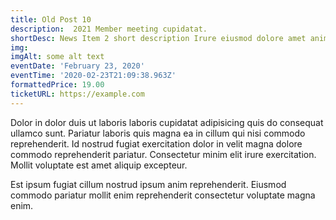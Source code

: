 ```yaml
---
title: Old Post 10
description:  2021 Member meeting cupidatat.
shortDesc: News Item 2 short description Irure eiusmod dolore amet anim non laboris amet.
img: 
imgAlt: some alt text
eventDate: 'February 23, 2020'
eventTime: '2020-02-23T21:09:38.963Z'
formattedPrice: 19.00
ticketURL: https://example.com
---
```



Dolor in dolor duis ut laboris laboris cupidatat adipisicing quis do consequat ullamco sunt. Pariatur laboris quis magna ea in cillum qui nisi commodo reprehenderit. Id nostrud fugiat exercitation dolor in velit magna dolore commodo reprehenderit pariatur. Consectetur minim elit irure exercitation. Mollit voluptate est amet aliquip excepteur.

 Est ipsum fugiat cillum nostrud ipsum anim reprehenderit. Eiusmod commodo pariatur mollit enim reprehenderit consectetur voluptate magna enim.